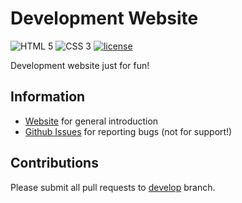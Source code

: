 # Development Website

![HTML 5](https://img.shields.io/badge/HTML-5-green.svg)
![CSS 3](https://img.shields.io/badge/CSS-3-green.svg)
[![license](https://img.shields.io/github/license/mashape/apistatus.svg)](https://github.com/Sweeepstar/sweeepstar.github.io)

Development website just for fun!

## Information
* [Website](https://sweeepstar.com/) for general introduction
* [Github Issues](https://github.com/Sweeepstar/sweeepstar.github.io/issues) for reporting bugs (not for support!)

## Contributions

Please submit all pull requests to [develop](https://github.com/Sweeepstar/sweeepstar.github.io/tree/development) branch.
